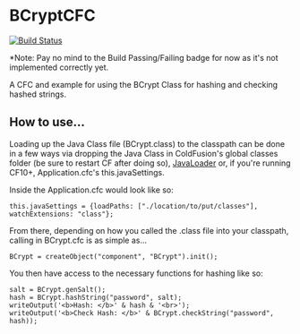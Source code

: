 BCryptCFC
=========

[![Build Status](https://travis-ci.org/cfchef/BCryptCFC.svg?branch=master)](https://travis-ci.org/cfchef/BCryptCFC)

*Note: Pay no mind to the Build Passing/Failing badge for now as it's not implemented correctly yet.

A CFC and example for using the BCrypt Class for hashing and checking hashed strings.

## How to use...

Loading up the Java Class file (BCrypt.class) to the classpath can be done in a few ways via dropping the Java Class in ColdFusion's global classes folder (be sure to restart CF after doing so), [JavaLoader](https://github.com/markmandel/JavaLoader) or, if you're running CF10+, Application.cfc's this.javaSettings.

Inside the Application.cfc would look like so:

`this.javaSettings = {loadPaths: ["./location/to/put/classes"], watchExtensions: "class"};`

From there, depending on how you called the .class file into your classpath, calling in BCrypt.cfc is as simple as...

`BCrypt = createObject("component", "BCrypt").init();`

You then have access to the necessary functions for hashing like so:

```
salt = BCrypt.genSalt();
hash = BCrypt.hashString("password", salt);
writeOutput('<b>Hash: </b>' & hash & '<br>');
writeOutput('<b>Check Hash: </b>' & BCrypt.checkString("password", hash));
```
